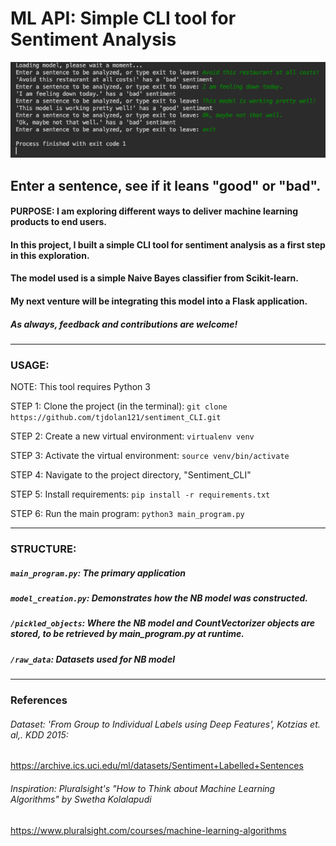 # ML API: Simple CLI tool for Sentiment Analysis
![sentiment_CLI](static/Screenshot.png?raw=true "sentiment_CLI")
## Enter a sentence, see if it leans "good" or "bad".

#### PURPOSE: I am exploring different ways to deliver machine learning products to end users.

#### In this project, I built a simple CLI tool for sentiment analysis as a first step in this exploration.
#### The model used is a simple Naive Bayes classifier from Scikit-learn.
#### My next venture will be integrating this model into a Flask application.
##### As always, feedback and contributions are welcome!
<hr>

### USAGE:

NOTE: This tool requires Python 3

STEP 1: Clone the project (in the terminal): ```git clone https://github.com/tjdolan121/sentiment_CLI.git```

STEP 2: Create a new virtual environment: ```virtualenv venv```

STEP 3: Activate the virtual environment: ```source venv/bin/activate```

STEP 4: Navigate to the project directory, "Sentiment_CLI"

STEP 5: Install requirements: ```pip install -r requirements.txt```

STEP 6: Run the main program: ```python3 main_program.py```
<hr>

### STRUCTURE:
##### ```main_program.py```: The primary application
##### ```model_creation.py```: Demonstrates how the NB model was constructed.
##### ```/pickled_objects```: Where the NB model and CountVectorizer objects are stored, to be retrieved by main_program.py at runtime.
##### ```/raw_data```: Datasets used for NB model
<hr>

### References
###### Dataset: 'From Group to Individual Labels using Deep Features', Kotzias et. al,. KDD 2015:
https://archive.ics.uci.edu/ml/datasets/Sentiment+Labelled+Sentences

###### Inspiration: Pluralsight's "How to Think about Machine Learning Algorithms" by Swetha Kolalapudi
https://www.pluralsight.com/courses/machine-learning-algorithms